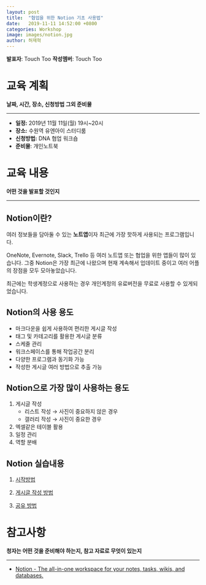 ```yaml
---
layout: post
title:  "협업을 위한 Notion 기초 사용법"
date:   2019-11-11 14:52:00 +0800
categories: Workshop
image: images/notion.jpg
author: 허재혁
---
```


**발표자**: Touch Too
**작성멤버**: Touch Too

# 교육 계획

**날짜, 시간, 장소, 신청방법 그외 준비물**

---
- **일정:** 2019년 11월 11일(월) 19시~20시
- **장소:** 수원역 유엔아이 스터디룸
- **신청방법:** DNA 협업 워크숍
- **준비물**: 개인노트북

# 교육 내용

**어떤 것을 발표할 것인지**

---

## Notion이란?

여러 정보들을 담아둘 수 있는 **노트앱**이자 최근에 가장 핫하게 사용되는 프로그램입니다.

OneNote, Evernote, Slack, Trello 등 여러 노트앱 또는 협업을 위한 앱들이 많이 있습니다. 그중 Notion은 가장 최근에 나왔으며 현재 계속해서 업데이트 중이고 여러 어플의 장점을 모두 모아놓았습니다. 

최근에는 학생계정으로 사용하는 경우 개인계정의 유료버전을 무료로 사용할 수 있게되었습니다.

## Notion의 사용 용도

- 마크다운을 쉽게 사용하여 편리한 게시글 작성
- 태그 및 카테고리를 활용한 게시글 분류
- 스케줄 관리
- 워크스페이스를 통해 작업공간 분리
- 다양한 프로그램과 동기화 가능
- 작성한 게시글 여러 방법으로 추출 가능

## Notion으로 가장 많이 사용하는 용도

1. 게시글 작성
    - 리스트 작성 → 사진이 중요하지 않은 경우
    - 갤러리 작성 → 사진이 중요한 경우
2. 엑셀같은 테이블 활용
3. 일정 관리
4. 역할 분배

## Notion 실습내용

1. [시작방법](https://www.notion.so/399b884e321240c2a9a78f3ec44d44dd)

2. [게시글 작성 방법](https://www.notion.so/0d38da26ad2f4aadb8d3399f026afc47)

3. [공유 방법](https://www.notion.so/966be6c9cfab4949947fb334d6d4fe81)

# 참고사항

**청자는 어떤 것을 준비해야 하는지, 참고 자료로 무엇이 있는지**

---

- [Notion - The all-in-one workspace for your notes, tasks, wikis, and databases.](https://www.notion.so/)